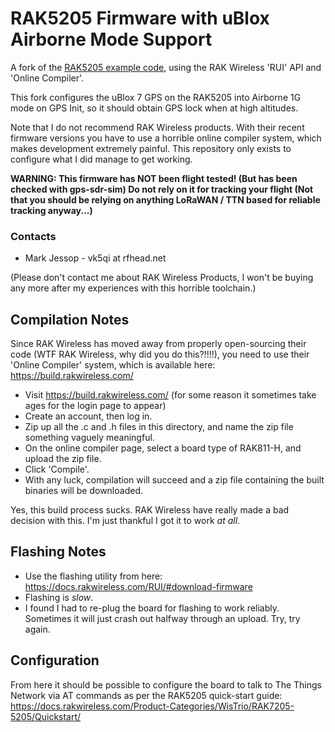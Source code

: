 # RAK5205 Firmware with uBlox Airborne Mode Support

A fork of the [RAK5205 example code](https://github.com/RAKWireless/Products_practice_based_on_RUI_v2.0/tree/master/based%20on%20RAK811/RAK5205), using the RAK Wireless 'RUI' API and 'Online Compiler'. 

This fork configures the uBlox 7 GPS on the RAK5205 into Airborne 1G mode on GPS Init, so it should obtain GPS lock when at high altitudes.

Note that I do not recommend RAK Wireless products. With their recent firmware versions you have to use a horrible online compiler system, which makes development extremely painful. This repository only exists to configure what I did manage to get working.

**WARNING: This firmware has NOT been flight tested! (But has been checked with gps-sdr-sim) Do not rely on it for tracking your flight (Not that you should be relying on anything LoRaWAN / TTN based for reliable tracking anyway...)**

### Contacts
* Mark Jessop - vk5qi at rfhead.net

(Please don't contact me about RAK Wireless Products, I won't be buying any more after my experiences with this horrible toolchain.)

## Compilation Notes
Since RAK Wireless has moved away from properly open-sourcing their code (WTF RAK Wireless, why did you do this?!!!!), you need to use their 'Online Compiler' system, which is available here: https://build.rakwireless.com/

* Visit https://build.rakwireless.com/  (for some reason it sometimes take ages for the login page to appear)
* Create an account, then log in.
* Zip up all the .c and .h files in this directory, and name the zip file something vaguely meaningful.
* On the online compiler page, select a board type of RAK811-H, and upload the zip file.
* Click 'Compile'.
* With any luck, compilation will succeed and a zip file containing the built binaries will be downloaded.

Yes, this build process sucks. RAK Wireless have really made a bad decision with this. I'm just thankful I got it to work *at all*. 

## Flashing Notes
* Use the flashing utility from here: https://docs.rakwireless.com/RUI/#download-firmware
* Flashing is *slow*.
* I found I had to re-plug the board for flashing to work reliably. Sometimes it will just crash out halfway through an upload. Try, try again.

## Configuration
From here it should be possible to configure the board to talk to The Things Network via AT commands as per the RAK5205 quick-start guide: https://docs.rakwireless.com/Product-Categories/WisTrio/RAK7205-5205/Quickstart/
